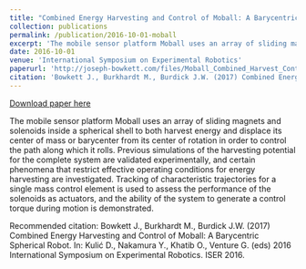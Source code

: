 ```yaml
---
title: "Combined Energy Harvesting and Control of Moball: A Barycentric Spherical Robot"
collection: publications
permalink: /publication/2016-10-01-moball
excerpt: 'The mobile sensor platform Moball uses an array of sliding magnets and solenoids inside a spherical shell to both harvest energy and displace its center of mass or barycenter from its center of rotation in order to control the path along which it rolls. Previous simulations of the harvesting potential for the complete system are validated experimentally, and certain phenomena that restrict effective operating conditions for energy harvesting are investigated. Tracking of characteristic trajectories for a single mass control element is used to assess the performance of the solenoids as actuators, and the ability of the system to generate a control torque during motion is demonstrated.'
date: 2016-10-01
venue: 'International Symposium on Experimental Robotics'
paperurl: 'http://joseph-bowkett.com/files/Moball_Combined_Harvest_Control.pdf'
citation: 'Bowkett J., Burkhardt M., Burdick J.W. (2017) Combined Energy Harvesting and Control of Moball: A Barycentric Spherical Robot. In: Kulić D., Nakamura Y., Khatib O., Venture G. (eds) 2016 International Symposium on Experimental Robotics. ISER 2016. '
---
```


<a href='http://joseph-bowkett.com/files/Moball_Combined_Harvest_Control.pdf'>Download paper here</a>

The mobile sensor platform Moball uses an array of sliding magnets and solenoids inside a spherical shell to both harvest energy and displace its center of mass or barycenter from its center of rotation in order to control the path along which it rolls. Previous simulations of the harvesting potential for the complete system are validated experimentally, and certain phenomena that restrict effective operating conditions for energy harvesting are investigated. Tracking of characteristic trajectories for a single mass control element is used to assess the performance of the solenoids as actuators, and the ability of the system to generate a control torque during motion is demonstrated.

Recommended citation: Bowkett J., Burkhardt M., Burdick J.W. (2017) Combined Energy Harvesting and Control of Moball: A Barycentric Spherical Robot. In: Kulić D., Nakamura Y., Khatib O., Venture G. (eds) 2016 International Symposium on Experimental Robotics. ISER 2016. 